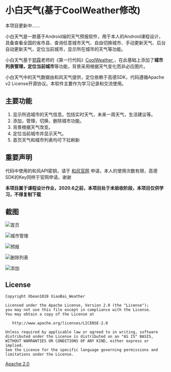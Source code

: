 小白天气(基于CoolWeather修改)
===========

本项目更新中……

小白天气是一款基于Android端的天气预报软件，用于本人的Android课程设计，具备查看全国的省市县、查询任意城市天气、自由切换城市、手动更新天气、后台自动更新天气，定位当前城市，显示所在城市的天气等功能。

小白天气基于[郭霖](https://blog.csdn.net/guolin_blog)老师的《第一行代码》[CoolWeather ](https://github.com/guolindev/coolweather)，在此基础上添加了**城市列表管理，定位当前城市**等功能，背景采用根据天气变化而非必应图片。

小白天气中的天气数据由和风天气提供，定位依赖于高德SDK，代码遵循Apache v2 License开源协议。本软件主要作为学习记录和交流使用。

## 主要功能

1. 显示所选城市的天气信息。包括实时天气，未来一周天气，生活建议等。
2. 添加，管理，切换，删除城市功能。
3. 背景根据天气改变。
4. 定位当前城市并显示天气。
5. 首页天气和城市列表均可下拉刷新



## 重要声明

代码中使用的和风API密钥，请于 [和风官网](<https://dev.heweather.com/docs/sdk/android>) 申请，本人的使用次数有限，高德SDK的Key同样于官网申请，谢谢

**本项目属于课程设计作业，2020.6之前，本项目处于未验收阶段，本项目仅供学习，不得复制下载**

## 截图

![首页](https://github.com/Xbean1028/XiaoBai_Weather/blob/master/截图/首页.jpg)

![城市管理](https://github.com/Xbean1028/XiaoBai_Weather/blob/master/截图/城市管理.jpg)

![预报](https://github.com/Xbean1028/XiaoBai_Weather/blob/master/截图/预报.jpg)

![删除列表](https://github.com/Xbean1028/XiaoBai_Weather/blob/master/截图/删除列表.jpg)

![添加](https://github.com/Xbean1028/XiaoBai_Weather/blob/master/截图/添加.jpg)

## License

```
Copyright Xbean1028 XiaoBai_Weather

Licensed under the Apache License, Version 2.0 (the "License");
you may not use this file except in compliance with the License.
You may obtain a copy of the License at

   http://www.apache.org/licenses/LICENSE-2.0

Unless required by applicable law or agreed to in writing, software
distributed under the License is distributed on an "AS IS" BASIS,
WITHOUT WARRANTIES OR CONDITIONS OF ANY KIND, either express or implied.
See the License for the specific language governing permissions and
limitations under the License.
```

[Apache 2.0](https://github.com/heweather/OpenWeatherPlus-iOS/blob/master/LICENSE)